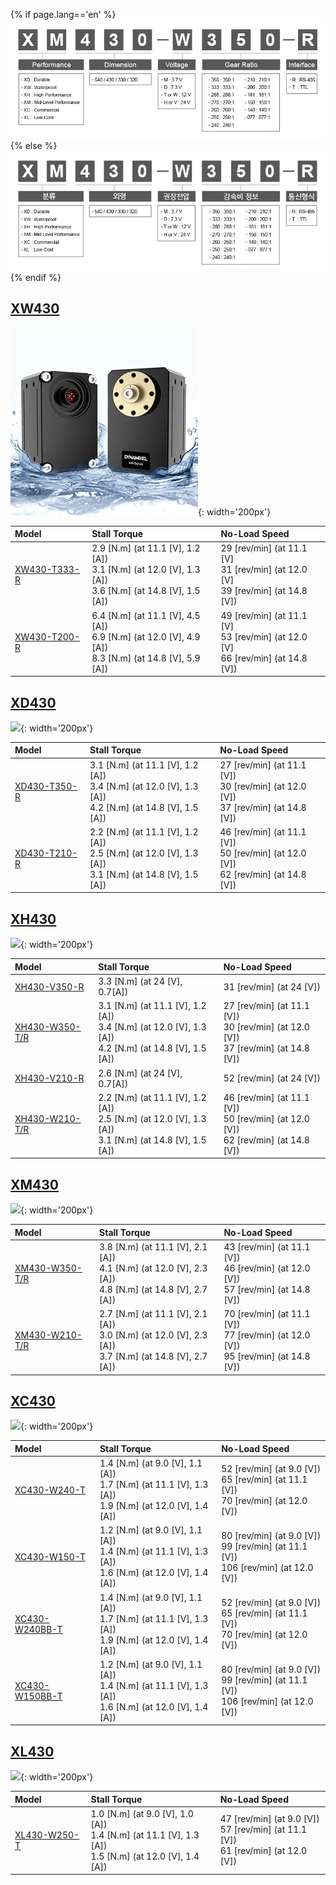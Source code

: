 {% if page.lang=='en' %}
![](/assets/images/dxl/x/dxl_x_productline.png)
{% else %}
![](/assets/images/dxl/x/dxl_x_productline_kr.png)
{% endif %}


## [XW430](#xw430)

![](/assets/images/dxl/x/xw/xw430_series_product.jpg){: width='200px'}

| Model          | Stall Torque                                                                                             | No-Load Speed                                                                        |
|:---------------|:---------------------------------------------------------------------------------------------------------|:-------------------------------------------------------------------------------------|
| [XW430-T333-R] | 2.9 [N.m] (at 11.1 [V], 1.2 [A])<br>3.1 [N.m] (at 12.0 [V], 1.3 [A])<br>3.6 [N.m] (at 14.8 [V], 1.5 [A]) | 29 [rev/min] (at 11.1 [V]<br>31 [rev/min] (at 12.0 [V]<br>39 [rev/min] (at 14.8 [V]) |
| [XW430-T200-R] | 6.4 [N.m] (at 11.1 [V], 4.5 [A])<br>6.9 [N.m] (at 12.0 [V], 4.9 [A])<br>8.3 [N.m] (at 14.8 [V], 5.9 [A]) | 49 [rev/min] (at 11.1 [V]<br>53 [rev/min] (at 12.0 [V]<br>66 [rev/min] (at 14.8 [V]) |

## [XD430](#xd430)

![](/assets/images/dxl/x/x_series_product.png){: width='200px'}

| Model          | Stall Torque                                                                                             | No-Load Speed                                                                          |
|:---------------|:---------------------------------------------------------------------------------------------------------|:---------------------------------------------------------------------------------------|
| [XD430-T350-R] | 3.1 [N.m] (at 11.1 [V], 1.2 [A])<br>3.4 [N.m] (at 12.0 [V], 1.3 [A])<br>4.2 [N.m] (at 14.8 [V], 1.5 [A]) | 27 [rev/min] (at 11.1 [V])<br>30 [rev/min] (at 12.0 [V])<br>37 [rev/min] (at 14.8 [V]) |
| [XD430-T210-R] | 2.2 [N.m] (at 11.1 [V], 1.2 [A])<br>2.5 [N.m] (at 12.0 [V], 1.3 [A])<br>3.1 [N.m] (at 14.8 [V], 1.5 [A]) | 46 [rev/min] (at 11.1 [V])<br>50 [rev/min] (at 12.0 [V])<br>62 [rev/min] (at 14.8 [V]) |

## [XH430](#xh430)

![](/assets/images/dxl/x/x_series_product.png){: width='200px'}

| Model            | Stall Torque                                                                                             | No-Load Speed                                                                          |
|:-----------------|:---------------------------------------------------------------------------------------------------------|:---------------------------------------------------------------------------------------|
| [XH430-V350-R]   | 3.3 [N.m] (at 24 [V], 0.7[A])                                                                            | 31 [rev/min] (at 24 [V])                                                               |
| [XH430-W350-T/R] | 3.1 [N.m] (at 11.1 [V], 1.2 [A])<br>3.4 [N.m] (at 12.0 [V], 1.3 [A])<br>4.2 [N.m] (at 14.8 [V], 1.5 [A]) | 27 [rev/min] (at 11.1 [V])<br>30 [rev/min] (at 12.0 [V])<br>37 [rev/min] (at 14.8 [V]) |
| [XH430-V210-R]   | 2.6 [N.m] (at 24 [V], 0.7[A])                                                                            | 52 [rev/min] (at 24 [V])                                                               |
| [XH430-W210-T/R] | 2.2 [N.m] (at 11.1 [V], 1.2 [A])<br>2.5 [N.m] (at 12.0 [V], 1.3 [A])<br>3.1 [N.m] (at 14.8 [V], 1.5 [A]) | 46 [rev/min] (at 11.1 [V])<br>50 [rev/min] (at 12.0 [V])<br>62 [rev/min] (at 14.8 [V]) |

## [XM430](#xm430)

![](/assets/images/dxl/x/x_series_product.png){: width='200px'} 

| Model            | Stall Torque                                                                                             | No-Load Speed                                                                          |
|:-----------------|:---------------------------------------------------------------------------------------------------------|:---------------------------------------------------------------------------------------|
| [XM430-W350-T/R] | 3.8 [N.m] (at 11.1 [V], 2.1 [A])<br>4.1 [N.m] (at 12.0 [V], 2.3 [A])<br>4.8 [N.m] (at 14.8 [V], 2.7 [A]) | 43 [rev/min] (at 11.1 [V])<br>46 [rev/min] (at 12.0 [V])<br>57 [rev/min] (at 14.8 [V]) |
| [XM430-W210-T/R] | 2.7 [N.m] (at 11.1 [V], 2.1 [A])<br>3.0 [N.m] (at 12.0 [V], 2.3 [A])<br>3.7 [N.m] (at 14.8 [V], 2.7 [A]) | 70 [rev/min] (at 11.1 [V])<br>77 [rev/min] (at 12.0 [V])<br>95 [rev/min] (at 14.8 [V]) |

## [XC430](#xc430)

![](/assets/images/dxl/x/xc430_product.png){: width='200px'}

| Model          | Stall Torque                                                                                            | No-Load Speed                                                                          |
|:---------------|:--------------------------------------------------------------------------------------------------------|:---------------------------------------------------------------------------------------|
| [XC430-W240-T] | 1.4 [N.m] (at 9.0 [V], 1.1 [A])<br>1.7 [N.m] (at 11.1 [V], 1.3 [A])<br>1.9 [N.m] (at 12.0 [V], 1.4 [A]) | 52 [rev/min] (at 9.0 [V])<br>65 [rev/min] (at 11.1 [V])<br>70 [rev/min] (at 12.0 [V])  |
| [XC430-W150-T] | 1.2 [N.m] (at 9.0 [V], 1.1 [A])<br>1.4 [N.m] (at 11.1 [V], 1.3 [A])<br>1.6 [N.m] (at 12.0 [V], 1.4 [A]) | 80 [rev/min] (at 9.0 [V])<br>99 [rev/min] (at 11.1 [V])<br>106 [rev/min] (at 12.0 [V]) |
| [XC430-W240BB-T] | 1.4 [N.m] (at 9.0 [V], 1.1 [A])<br>1.7 [N.m] (at 11.1 [V], 1.3 [A])<br>1.9 [N.m] (at 12.0 [V], 1.4 [A]) | 52 [rev/min] (at 9.0 [V])<br>65 [rev/min] (at 11.1 [V])<br>70 [rev/min] (at 12.0 [V])  |
| [XC430-W150BB-T] | 1.2 [N.m] (at 9.0 [V], 1.1 [A])<br>1.4 [N.m] (at 11.1 [V], 1.3 [A])<br>1.6 [N.m] (at 12.0 [V], 1.4 [A]) | 80 [rev/min] (at 9.0 [V])<br>99 [rev/min] (at 11.1 [V])<br>106 [rev/min] (at 12.0 [V]) |


## [XL430](#xl430)

![](/assets/images/dxl/x/xl430_product_new.png){: width='200px'}

| Model          | Stall Torque                                                                                            | No-Load Speed                                                                         |
|:---------------|:--------------------------------------------------------------------------------------------------------|:--------------------------------------------------------------------------------------|
| [XL430-W250-T] | 1.0 [N.m] (at 9.0 [V], 1.0 [A])<br>1.4 [N.m] (at 11.1 [V], 1.3 [A])<br>1.5 [N.m] (at 12.0 [V], 1.4 [A]) | 47 [rev/min] (at 9.0 [V])<br>57 [rev/min] (at 11.1 [V])<br>61 [rev/min] (at 12.0 [V]) |


[XW430-T200-R]: /docs/en/dxl/x/xw430-t200/
[XW430-T333-R]: /docs/en/dxl/x/xw430-t333/
[XD430-T350-R]: /docs/en/dxl/x/xd430-t350
[XD430-T210-R]: /docs/en/dxl/x/xd430-t210
[XH430-V350-R]: /docs/en/dxl/x/xh430-v350/
[XH430-W350-T/R]: /docs/en/dxl/x/xh430-w350/
[XH430-V210-R]: /docs/en/dxl/x/xh430-v210/
[XH430-W210-T/R]: /docs/en/dxl/x/xh430-w210/
[XM430-W350-T/R]: /docs/en/dxl/x/xm430-w350/
[XM430-W210-T/R]: /docs/en/dxl/x/xm430-w210/
[2XC430-W250]: /docs/en/dxl/x/2xc430-w250/
[XC430-W240-T]: /docs/en/dxl/x/xc430-w240/
[XC430-W150-T]: /docs/en/dxl/x/xc430-w150/
[XL430-W250-T]: /docs/en/dxl/x/xl430-w250/
[XC430-W150BB-T]: /docs/en/dxl/x/xc430-w150bb/
[XC430-W240BB-T]: /docs/en/dxl/x/xc430-w240bb/
